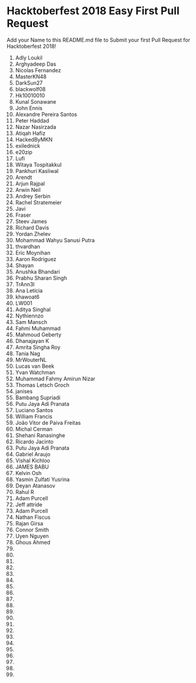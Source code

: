 ﻿# Hacktoberfest 2018 Easy First Pull Request

Add your Name to this README.md file to Submit your first Pull Request for Hacktoberfest 2018!

1. Adly Loukil
2. Arghyadeep Das
3. Nicolas Fernandez
4. MasterKN48
5. DarkSun27
6. blackwolf08
7. Hk10010010
8. Kunal Sonawane
9. John Ennis
10. Alexandre Pereira Santos
11. Peter Haddad
12. Nazar Nasirzada
13. Atiqah Hafiz
14. HackedByMKN
15. exilednick
16. e20zip
17. Lufi
18. Witaya Tospitakkul
19. Pankhuri Kasliwal
20. Arendt
21. Arjun Rajpal
22. Arwin Neil
23. Andrey Serbin
24. Rachel Stratemeier
25. Javi
26. Fraser
27. Steev James
28. Richard Davis
29. Yordan Zhelev
30. Mohammad Wahyu Sanusi Putra
31. thvardhan
32. Eric Moynihan
33. Aaron Rodriguez
34. Shayan
36. Anushka Bhandari
37. Prabhu Sharan Singh
38. TrAnn3l
39. Ana Letícia
40. khawoat6
41. LW001
42. Aditya Singhal
43. Nythiennzo
44. Sam Mansch
45. Fahmi Muhammad
46. Mahmoud Geberty
47. Dhanajayan K
48. Amrita Singha Roy
49. Tania Nag
50. MrWouterNL
51. Lucas van Beek
52. Yvan Watchman
53. Muhammad Fahmy Amirun Nizar
54. Thomas Letsch Groch
55. janises
56. Bambang Supriadi
57. Putu Jaya Adi Pranata
58. Luciano Santos
59. William Francis
60. João Vitor de Paiva Freitas
61. Michal Cerman
62. Shehani Ranasinghe
63. Ricardo Jacinto
64. Putu Jaya Adi Pranata
65. Gabriel Araujo
66. Vishal Kichloo
67. JAMES BABU
68. Kelvin Osh
69. Yasmin Zulfati Yusrina
70. Deyan Atanasov
71. Rahul R
72. Adam Purcell
73. Jeff attride
74. Adam Purcell
75. Nathan Fiscus
76. Rajan Girsa
77. Connor Smith
78. Uyen Nguyen
79. Ghous Ahmed
80.
81.
82.
83.
84.
85.
86.
87.
88.
89.
90.
91.
92.
93.
94.
95.
96.
97.
98.
99.
100.
